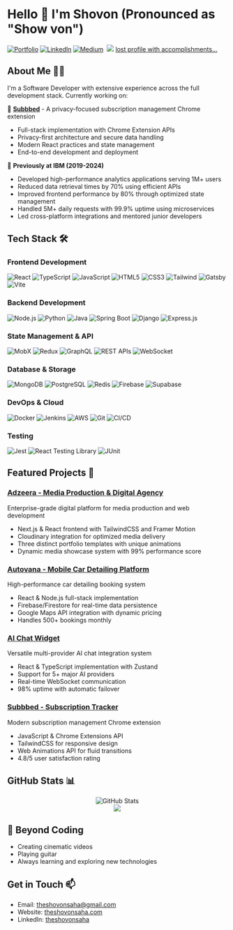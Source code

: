 # Hello 👋 I'm Shovon (Pronounced as "Show von")

[![Portfolio](https://img.shields.io/badge/Portfolio-theshovonsaha.com-blue?style=for-the-badge&logo=google-chrome&logoColor=white)](https://www.theshovonsaha.com)
[![LinkedIn](https://img.shields.io/badge/LinkedIn-Connect-blue?style=for-the-badge&logo=linkedin&logoColor=white)](https://www.linkedin.com/in/theshovonsaha)
[![Medium](https://img.shields.io/badge/Medium-Follow-black?style=for-the-badge&logo=medium&logoColor=white)](https://theshovonsaha.medium.com)
&nbsp;![](https://komarev.com/ghpvc/?username=theshovonsaha&color=brightgreen) [lost profile with accomplishments...](https://github.com/theshovon-zz)
## About Me 👨‍💻

I'm a Software Developer with extensive experience across the full development stack. Currently working on:

🚀 **[Subbbed](https://chromewebstore.google.com/detail/subbbed/kgdfjmaihpolhcglmggkpngafldbkino)** - A privacy-focused subscription management Chrome extension
- Full-stack implementation with Chrome Extension APIs
- Privacy-first architecture and secure data handling
- Modern React practices and state management
- End-to-end development and deployment

💼 **Previously at IBM (2019-2024)**
- Developed high-performance analytics applications serving 1M+ users
- Reduced data retrieval times by 70% using efficient APIs
- Improved frontend performance by 80% through optimized state management
- Handled 5M+ daily requests with 99.9% uptime using microservices
- Led cross-platform integrations and mentored junior developers

## Tech Stack 🛠

### Frontend Development
![React](https://img.shields.io/badge/React-61DAFB?style=flat&logo=react&logoColor=black)
![TypeScript](https://img.shields.io/badge/TypeScript-007ACC?style=flat&logo=typescript&logoColor=white)
![JavaScript](https://img.shields.io/badge/JavaScript-F7DF1E?style=flat&logo=javascript&logoColor=black)
![HTML5](https://img.shields.io/badge/HTML5-E34F26?style=flat&logo=html5&logoColor=white)
![CSS3](https://img.shields.io/badge/CSS3-1572B6?style=flat&logo=css3&logoColor=white)
![Tailwind](https://img.shields.io/badge/Tailwind-38B2AC?style=flat&logo=tailwind-css&logoColor=white)
![Gatsby](https://img.shields.io/badge/Gatsby-663399?style=flat&logo=gatsby&logoColor=white)
![Vite](https://img.shields.io/badge/Vite-646CFF?style=flat&logo=vite&logoColor=white)

### Backend Development
![Node.js](https://img.shields.io/badge/Node.js-339933?style=flat&logo=node.js&logoColor=white)
![Python](https://img.shields.io/badge/Python-3776AB?style=flat&logo=python&logoColor=white)
![Java](https://img.shields.io/badge/Java-007396?style=flat&logo=java&logoColor=white)
![Spring Boot](https://img.shields.io/badge/Spring_Boot-6DB33F?style=flat&logo=spring-boot&logoColor=white)
![Django](https://img.shields.io/badge/Django-092E20?style=flat&logo=django&logoColor=white)
![Express.js](https://img.shields.io/badge/Express.js-000000?style=flat&logo=express&logoColor=white)

### State Management & API
![MobX](https://img.shields.io/badge/MobX-FF9955?style=flat&logo=mobx&logoColor=white)
![Redux](https://img.shields.io/badge/Redux-764ABC?style=flat&logo=redux&logoColor=white)
![GraphQL](https://img.shields.io/badge/GraphQL-E10098?style=flat&logo=graphql&logoColor=white)
![REST APIs](https://img.shields.io/badge/REST_APIs-009688?style=flat&logo=api&logoColor=white)
![WebSocket](https://img.shields.io/badge/WebSocket-010101?style=flat&logo=socket.io&logoColor=white)

### Database & Storage
![MongoDB](https://img.shields.io/badge/MongoDB-47A248?style=flat&logo=mongodb&logoColor=white)
![PostgreSQL](https://img.shields.io/badge/PostgreSQL-336791?style=flat&logo=postgresql&logoColor=white)
![Redis](https://img.shields.io/badge/Redis-DC382D?style=flat&logo=redis&logoColor=white)
![Firebase](https://img.shields.io/badge/Firebase-FFCA28?style=flat&logo=firebase&logoColor=black)
![Supabase](https://img.shields.io/badge/Supabase-3ECF8E?style=flat&logo=supabase&logoColor=white)

### DevOps & Cloud
![Docker](https://img.shields.io/badge/Docker-2496ED?style=flat&logo=docker&logoColor=white)
![Jenkins](https://img.shields.io/badge/Jenkins-D24939?style=flat&logo=jenkins&logoColor=white)
![AWS](https://img.shields.io/badge/AWS-232F3E?style=flat&logo=amazon-aws&logoColor=white)
![Git](https://img.shields.io/badge/Git-F05032?style=flat&logo=git&logoColor=white)
![CI/CD](https://img.shields.io/badge/CI/CD-2088FF?style=flat&logo=github-actions&logoColor=white)

### Testing
![Jest](https://img.shields.io/badge/Jest-C21325?style=flat&logo=jest&logoColor=white)
![React Testing Library](https://img.shields.io/badge/Testing_Library-E33332?style=flat&logo=testing-library&logoColor=white)
![JUnit](https://img.shields.io/badge/JUnit-25A162?style=flat&logo=junit5&logoColor=white)

## Featured Projects 🌟

### [Adzeera - Media Production & Digital Agency](https://adzeera.com/)
Enterprise-grade digital platform for media production and web development
- Next.js & React frontend with TailwindCSS and Framer Motion
- Cloudinary integration for optimized media delivery
- Three distinct portfolio templates with unique animations
- Dynamic media showcase system with 99% performance score

### [Autovana - Mobile Car Detailing Platform](https://autovanacarwash.com)
High-performance car detailing booking system
- React & Node.js full-stack implementation
- Firebase/Firestore for real-time data persistence
- Google Maps API integration with dynamic pricing
- Handles 500+ bookings monthly

### [AI Chat Widget](https://anxius.netlify.app)
Versatile multi-provider AI chat integration system
- React & TypeScript implementation with Zustand
- Support for 5+ major AI providers
- Real-time WebSocket communication
- 98% uptime with automatic failover

### [Subbbed - Subscription Tracker](https://github.com/yourusername/subbbed)
Modern subscription management Chrome extension
- JavaScript & Chrome Extensions API
- TailwindCSS for responsive design
- Web Animations API for fluid transitions
- 4.8/5 user satisfaction rating


## GitHub Stats 📊

<div align="center">
  <div>
    <img src="https://github-readme-stats.vercel.app/api?username=theshovonsaha&show_icons=true&theme=dark" alt="GitHub Stats" />
  </div>
  <div>
    <img align="center" src="https://github-readme-stats.vercel.app/api/top-langs/?username=theshovonsaha&layout=compact&hide_border=true&&langs_count=10&show_icons=true&theme=transparent" />
  </div>
</div>

## 🎸 Beyond Coding
- Creating cinematic videos
- Playing guitar
- Always learning and exploring new technologies

## Get in Touch 📫
- Email: theshovonsaha@gmail.com
- Website: [theshovonsaha.com](https://www.theshovonsaha.com)
- LinkedIn: [theshovonsaha](https://linkedin.com/in/theshovonsaha)
